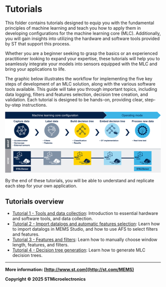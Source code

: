 # Tutorials

This folder contains tutorials designed to equip you with the fundamental principles of machine learning and teach you how to apply them in developing configurations for the machine learning core (MLC). Additionally, you will gain insights into utilizing the hardware and software tools provided by ST that support this process.

Whether you are a beginner seeking to grasp the basics or an experienced practitioner looking to expand your expertise, these tutorials will help you to seamlessly integrate your models into sensors equipped with the MLC and bring your applications to life.

The graphic below illustrates the workflow for implementing the five key steps of development of an MLC solution, along with the various software tools available. This guide will take you through important topics, including data logging, filters and features selection, decision tree creation, and validation. Each tutorial is designed to be hands-on, providing clear, step-by-step instructions.

![MLC development flow](images/mlc_dev.jpg)

By the end of these tutorials, you will be able to understand and replicate each step for your own application.

## Tutorials overview

- [Tutorial 1 - Tools and data collection](./1_tools_and_data_collection/): Introduction to essential hardware and software tools, and data collection.
- [Tutorial 2 - Import datalogs and automatic features selection](./2_datalogs_and_automatic_feature_selection/): Learn how to import datalogs in MEMS Studio, and how to use AFS to select filters and features.
- [Tutorial 3 - Features and filters](./3_features_and_filters/): Learn how to manually choose window length, features, and filters.
- [Tutorial 4 - Decision tree generation](./4_decision_tree/): Learn how to generate MLC decision trees.

------

**More information: [http://www.st.com](http://st.com/MEMS)**

**Copyright © 2025 STMicroelectronics**
